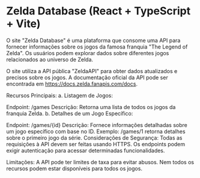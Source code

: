 # Zelda Database (React + TypeScript + Vite)

O site "Zelda Database" é uma plataforma que consome uma API para fornecer informações sobre os jogos da famosa franquia "The Legend of Zelda". Os usuários podem explorar dados sobre diferentes jogos relacionados ao universo de Zelda.

O site utiliza a API pública "ZeldaAPI" para obter dados atualizados e precisos sobre os jogos. A documentação oficial da API pode ser encontrada em https://docs.zelda.fanapis.com/docs.

Recursos Principais:
a. Listagem de Jogos:

Endpoint: /games
Descrição: Retorna uma lista de todos os jogos da franquia Zelda.
b. Detalhes de um Jogo Específico:

Endpoint: /games/{id}
Descrição: Fornece informações detalhadas sobre um jogo específico com base no ID.
Exemplo: /games/1 retorna detalhes sobre o primeiro jogo da série.
Considerações de Segurança:
Todas as requisições à API devem ser feitas usando HTTPS. Os endpoints podem exigir autenticação para acessar determinadas funcionalidades.

Limitações:
A API pode ter limites de taxa para evitar abusos. Nem todos os recursos podem estar disponíveis para todos os jogos.
